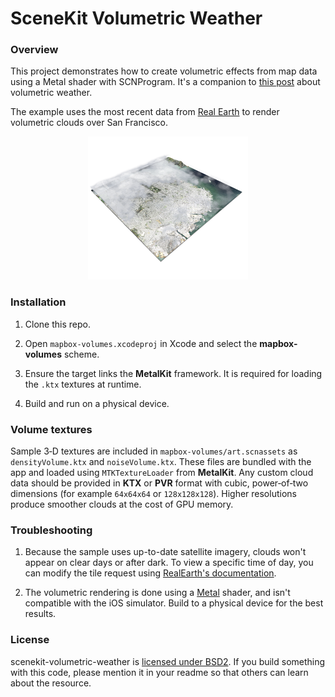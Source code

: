 # SceneKit Volumetric Weather

### Overview

This project demonstrates how to create volumetric effects from map data using a Metal shader with SCNProgram. It's a companion to [this post](https://blog.mapbox.com/3d-weather-with-scenekit-aka-karl-the-fog-in-ar-931cff1c1c7c) about volumetric weather.

The example uses the most recent data from [Real Earth](http://realearth.ssec.wisc.edu/) to render volumetric clouds over San Francisco.

<div align="center">
<img src="clouds-example.PNG" alt="Example of app running on iPhone" width="256">
</div>

### Installation

1. Clone this repo.

1. Open `mapbox-volumes.xcodeproj` in Xcode and select the **mapbox-volumes** scheme.

1. Ensure the target links the **MetalKit** framework. It is required for loading the `.ktx` textures at runtime.

1. Build and run on a physical device.

### Volume textures

Sample 3‑D textures are included in `mapbox-volumes/art.scnassets` as `densityVolume.ktx` and `noiseVolume.ktx`.  These files are bundled with the app and loaded using `MTKTextureLoader` from **MetalKit**.  Any custom cloud data should be provided in **KTX** or **PVR** format with cubic, power‑of‑two dimensions (for example `64x64x64` or `128x128x128`).  Higher resolutions produce smoother clouds at the cost of GPU memory.

### Troubleshooting

1. Because the sample uses up-to-date satellite imagery, clouds won't appear on clear days or after dark. To view a specific time of day, you can modify the tile request using [RealEarth's documentation](http://realearth.ssec.wisc.edu/doc/).

1. The volumetric rendering is done using a [Metal](https://developer.apple.com/metal/) shader, and isn't compatible with the iOS simulator. Build to a physical device for the best results.


### License

scenekit-volumetric-weather is [licensed under BSD2](https://github.com/mapbox/scenekit-volumetric-weather/blob/master/LICENSE.md). If you build something with this code, please mention it in your readme so that others can learn about the resource.
